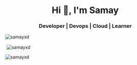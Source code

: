 <h1 align="center">Hi 👋, I'm Samay</h1>
<h3 align="center">Developer | Devops | Cloud | Learner</h3>

<p><img align="center" src="https://github-readme-stats.vercel.app/api/top-langs?username=samayxd&show_icons=true&theme=dark&locale=en&layout=compact" alt="samayxd" /></p>
<p>&nbsp;<img align="center" src="https://github-readme-stats.vercel.app/api?username=samayxd&show_icons=true&theme=dark&locale=en" alt="samayxd" /></p>
<p><img align="center" src="https://github-readme-streak-stats.herokuapp.com/?user=samayxd&theme=dark" alt="samayxd" /></p>
